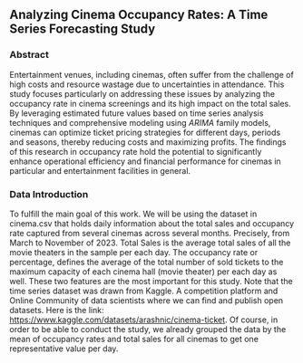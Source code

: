 ## Analyzing Cinema Occupancy Rates: A Time Series Forecasting Study

### Abstract
Entertainment venues, including cinemas, often suffer from the challenge of high costs and resource wastage due to uncertainties in attendance. This study focuses particularly on addressing these issues by analyzing the occupancy rate in cinema screenings and its high impact on the total sales. By leveraging estimated future values based on time series analysis techniques and comprehensive modeling using $ARIMA$
family models, cinemas can optimize ticket pricing strategies for different days, periods and seasons, thereby reducing costs and maximizing profits. The findings of this research in occupancy rate hold the potential to significantly enhance operational efficiency and financial performance for cinemas in particular and entertainment facilities in general.

### Data Introduction
To fulfill the main goal of this work. We will be using the dataset in cinema.csv that holds daily information about the total sales and occupancy rate captured from several cinemas across several months. Precisely, from March to November of 2023. Total Sales is the average total sales of all the movie theaters in the sample per each day. The occupancy rate or percentage, defines the average of the total number of sold tickets to the maximum capacity of each cinema hall (movie theater) per each day as well. These two features are the most important for this study.
Note that the time series dataset was drawn from Kaggle. A competition platform and Online Community of data scientists where we can find and publish open datasets. Here is the link: https://www.kaggle.com/datasets/arashnic/cinema-ticket. Of course, in order to be able to conduct the study, we already grouped the data by the mean of occupancy rates and total sales for all cinemas to get one representative value per day.
